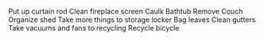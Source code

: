 Put up curtain rod
Clean fireplace screen
Caulk Bathtub
Remove Couch
Organize shed
Take more things to storage locker
Bag leaves
Clean gutters
Take vacuums and fans to recycling
Recycle bicycle
